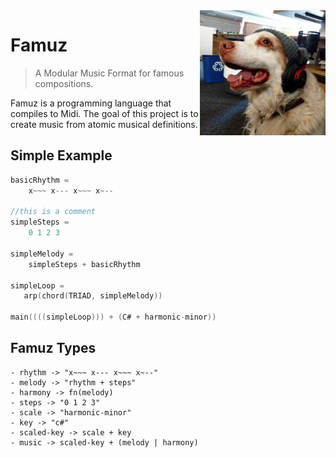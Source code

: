 <img src="./famous.png" height="200"  align="right">

# Famuz

> A Modular Music Format for famous compositions.

Famuz is a programming language that compiles to Midi. The goal of this project is to create music from atomic musical definitions.

## Simple Example

``` c
basicRhythm =
    x~~~ x--- x~~~ x~--

//this is a comment
simpleSteps =
    0 1 2 3

simpleMelody =
    simpleSteps + basicRhythm

simpleLoop = 
   arp(chord(TRIAD, simpleMelody))

main((((simpleLoop))) + (C# + harmonic-minor))
```

## Famuz Types

    - rhythm -> "x~~~ x--- x~~~ x~--"
    - melody -> "rhythm + steps"
    - harmony -> fn(melody)
    - steps -> "0 1 2 3"
    - scale -> "harmonic-minor"
    - key -> "c#"
    - scaled-key -> scale + key
    - music -> scaled-key + (melody | harmony)